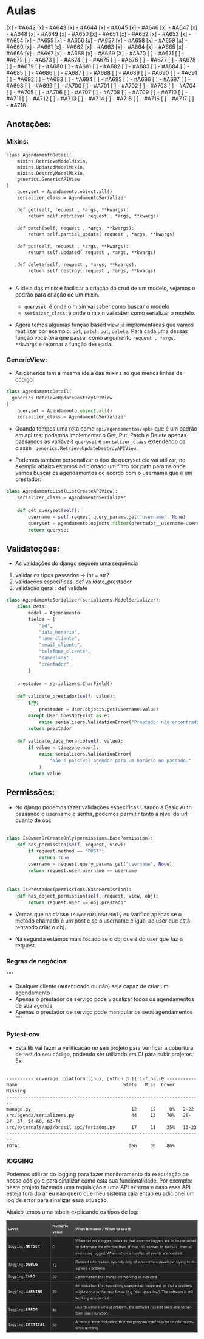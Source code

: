 # Aulas

[x] - #A642
[x] - #A643
[x] - #A644
[x] - #A645
[x] - #A646
[x] - #A647
[x] - #A648
[x] - #A649
[x] - #A650
[x] - #A651
[x] - #A652
[x] - #A653
[x] - #A654
[x] - #A655
[x] - #A656
[x] - #A657
[x] - #A658
[x] - #A659
[x] - #A660
[x] - #A661
[x] - #A662
[x] - #A663
[x] - #A664
[x] - #A665
[x] - #A666
[x] - #A667
[x] - #A668
[x] - #A669
[X] - #A670
[ ] - #A671
[ ] - #A672
[ ] - #A673
[ ] - #A674
[ ] - #A675
[ ] - #A676
[ ] - #A677
[ ] - #A678
[ ] - #A679
[ ] - #A680
[ ] - #A681
[ ] - #A682
[ ] - #A683
[ ] - #A684
[ ] - #A685
[ ] - #A686
[ ] - #A687
[ ] - #A688
[ ] - #A689
[ ] - #A690
[ ] - #A691
[ ] - #A692
[ ] - #A693
[ ] - #A694
[ ] - #A695
[ ] - #A696
[ ] - #A697
[ ] - #A698
[ ] - #A699
[ ] - #A700
[ ] - #A701
[ ] - #A702
[ ] - #A703
[ ] - #A704
[ ] - #A705
[ ] - #A706
[ ] - #A707
[ ] - #A708
[ ] - #A709
[ ] - #A710
[ ] - #A711
[ ] - #A712
[ ] - #A713
[ ] - #A714
[ ] - #A715
[ ] - #A716
[ ] - #A717
[ ] - #A718

## Anotações:

### Mixins:
```
class AgendamentoDetail(
    mixins.RetrieveModelMixin,
    mixins.UpdatedModelMixin,
    mixins.DestroyModelMixin,
    generics.GenericAPIView
)
    queryset = Agendamento.object.all()
    serializer_class = AgendamentoSerializer
    
    def get(self, request , *args, **kwargs):
        return self.retrieve( request , *args, **kwargs)

    def patch(self, request , *args, **kwargs):
        return self.partial_update( request , *args, **kwargs)

    def put(self, request , *args, **kwargs):
        return self.updated( request , *args, **kwargs)
    
    def delete(self, request , *args, **kwargs):
        return self.destroy( request , *args, **kwargs)


```
-   A ideia dos minix é facilicar a criação do crud de um modelo, vejamos o padrão para criação de um mixin.
    - `queryset`: é onde o mixin vai saber como buscar o modelo
    - `seriaizer_class`: é onde o mixin vai saber como serializar o modelo.

-   Agora temos algumas função based view já implementadas que vamos reutilizar por exemplo: `get`, `patch`, `put`, `delete`. Para cada uma dessas função você terá que passar como argumento `request , *args, **kwargs` e retornar a função desejada.

### GenericView:
-   As generics tem a mesma ideia das mixins só que menos linhas de código:

```python
class AgendamentoDetail(
  generics.RetrieveUpdateDestroyAPIView
)
    queryset = Agendamento.object.all()
    serializer_class = AgendamentoSerializer
```

- Quando tempos uma rota como `api/agendamentos/<pk>` que é um padrão em api rest podemos implementar o Get, Put, Patch e Delete apenas passandos as variáveis `queryset` e `serializer_class` extendendo da classe ` generics.RetrieveUpdateDestroyAPIView`.

- Podemos também personalizar o tipo de queryset ele vai utilizar, no exemplo abaixo estamos adicionado um filtro por path params onde vamos buscar os agendamentos de acordo com o username que é um prestador:
```python
class AgendamentoList(ListCreateAPIView):
    serializer_class = AgendamentoSerializer

    def get_queryset(self):
        username = self.request.query_params.get("username", None)
        queryset = Agendamento.objects.filter(prestador__username=username)
        return queryset


```

## Validatoções:
- As validações do django seguem uma sequência
1.  validar os tipos passados -> int = str?
2.  validações específicas: def validate_prestador
3.  validação geral : def validate

```python
class AgendamentoSerializer(serializers.ModelSerializer):
    class Meta:
        model = Agendamento
        fields = [
            "id",
            "data_horario",
            "nome_cliente",
            "email_cliente",
            "telefone_cliente",
            "cancelado",
            "prestador",
        ]

    prestador = serializers.CharField()

    def validate_prestador(self, value):
        try:
            prestador = User.objects.get(username=value)
        except User.DoesNotExist as e:
            raise serializers.ValidationError("Prestador não encontrado.") from e
        return prestador

    def validate_data_horario(self, value):
        if value < timezone.now():
            raise serializers.ValidationError(
                "Não é possível agendar para um horário no passado."
            )
        return value

```

## Permissões:
- No django podemos fazer validações especificas usando a Basic Auth passando o username e senha, podemos permitir tanto á nivel de url quanto de obj:

```python

class IsOwnerOrCreateOnly(permissions.BasePermission):
    def has_permission(self, request, view):
        if request.method == "POST":
            return True
        username = request.query_params.get("username", None)
        return request.user.username == username


class IsPrestador(permissions.BasePermission):
    def has_object_permission(self, request, view, obj):
        return request.user == obj.prestador

```
- Vemos que na classe `IsOwnerOrCreateOnly` eu varifico apenas se o metodo chamado é um post e se o username é igual ao user que está tentando criar o obj.

- Na segunda estamos mais focado se o obj que é do user que faz a request.


### Regras de negócios:

"""
- Qualquer cliente (autenticado ou não) seja capaz de criar um agendamento
- Apenas o prestador de serviço pode vizualizar todos os agendamentos de sua agenda
- Apenas o prestador de serviço pode manipular os seus agendamentos 
"""

### Pytest-cov

- Esta lib vai fazer a verificação no seu projeto para verificar a cobertura de test do seu código, podendo ser utilizado em CI para subir projetos. Ex:
```

---------- coverage: platform linux, python 3.11.1-final-0 -----------
Name                                       Stmts   Miss  Cover   Missing
------------------------------------------------------------------------
manage.py                                     12     12     0%   2-22
src/agenda/serializers.py                     44     13    70%   26-27, 37, 54-60, 63-74
src/externals/api/brasil_api/feriados.py      17     11    35%   13-23
------------------------------------------------------------------------
TOTAL                                        266     36    86%
```

### lOGGING
Podemos utilizar do logging para fazer monitoramento da executação de nosso código e para sinalizar como esta sua funcionalidade. Por exemplo: neste projeto fazemos uma requisição a uma API externa e caso essa API esteja fora do ar eu não quero que meu sistema caia então eu adicionei um log de error para sinalizar essa situação.

Abaixo temos uma tabela explicando os tipos de log:

![Table for logging](../aulas/img/image.png)

